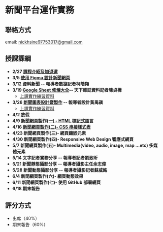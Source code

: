 # 新聞平台運作實務 
## 聯絡方式
email: nickhsine97753017@gmail.com

## 授課課綱
* **2/27 [課程介紹及加退選](https://nickhsine.github.io/teach-at-nccu/2020/02-27)**
* **3/5 [使用 Figma 設計新聞網頁](https://nickhsine.github.io/teach-at-nccu/2020/03-05)**
* **3/12 [資料新聞](https://bit.ly/38D4mo8) -- 報導者數據記者柯皓翔**
* **3/19 [Google Sheet 修煉大全](https://docs.google.com/presentation/d/10sJvftUKb6fMz4mteIW86AV-pKe7TVk3Va1R5naMPME/edit#slide=id.p)-- 天下雜誌資料記者陳貞樺**
  * [上課實作練習資料](https://drive.google.com/drive/folders/1AnObch2ZZ9gJwzrWBDhwQI6PLwIwQcnu?usp=sharing)
* **3/26 [新聞圖表設計暨製作](https://github.com/nickhsine/teach-at-nccu/raw/gh-pages/2020/0326-%E6%94%BF%E5%A4%A7%E6%96%B0%E8%81%9E%E5%B9%B3%E5%8F%B0%E9%81%8B%E4%BD%9C%E5%AF%A6%E5%8B%99-%E6%96%B0%E8%81%9E%E5%9C%96%E8%A1%A8%E7%9A%84%E8%A8%AD%E8%A8%88%E5%85%A5%E9%96%80%E8%A1%93.pdf) -- 報導者設計黃禹禛**
  * [上課實作練習資料](https://docs.google.com/spreadsheets/d/1rqV_FSEScc8Hbhz5lRdbA7mh6RZhAeG_SYXWhe4Oc4s/edit#gid=0)
* **4/2 放假** 
* **4/9 [新聞網頁製作(一) - HTML 標記式語言](https://nickhsine.github.io/teach-at-nccu/2020/04-09)**
* **4/16 [新聞網頁製作(二)- CSS 串接樣式表](https://nickhsine.github.io/teach-at-nccu/2020/04-16)**
* **4/23 新聞網頁製作(三)- 網頁鑲嵌元素**
* **4/30 新聞網頁製作(四)- Responsive Web Design 響應式網頁**
* **5/7 新聞網頁製作(五)- Multimedia(video, audio, image, map ...etc) 多媒體元素**
* **5/14 文字記者實務分享 -- 報導者記者劉致昕**
* **5/21 新聞靜態攝影分享 -- 報導者攝影主任余志偉**
* **5/28 新聞動態攝影分享 -- 報導者攝影記者蘇威銘**
* **6/4 新聞網頁製作(六)- 網頁動態效果**
* **6/11 新聞網頁製作(七)- 使用 GitHub 部署網頁**
* **6/18 期末報告**

## 評分方式
- 出席（40%）
- 期末報告（60%）
